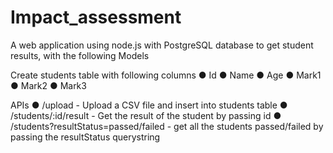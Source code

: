 # Impact_assessment
A web application using node.js with PostgreSQL database to get student results, with the following
Models

Create students table with following columns
●	Id
●	Name
●	Age
●	Mark1
●	Mark2
●	Mark3

 APIs
●	/upload  - Upload a CSV file and insert into students table
●	/students/:id/result -  Get the result of the student by passing id
●	/students?resultStatus=passed/failed - get all the students passed/failed by passing the resultStatus querystring
